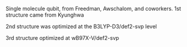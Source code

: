 Single molecule qubit, from Freedman, Awschalom, and coworkers.
1st structure came from Kyunghwa

2nd structure was optimized at the B3LYP-D3/def2-svp level

3rd structure optimized at wB97X-V/def2-svp
